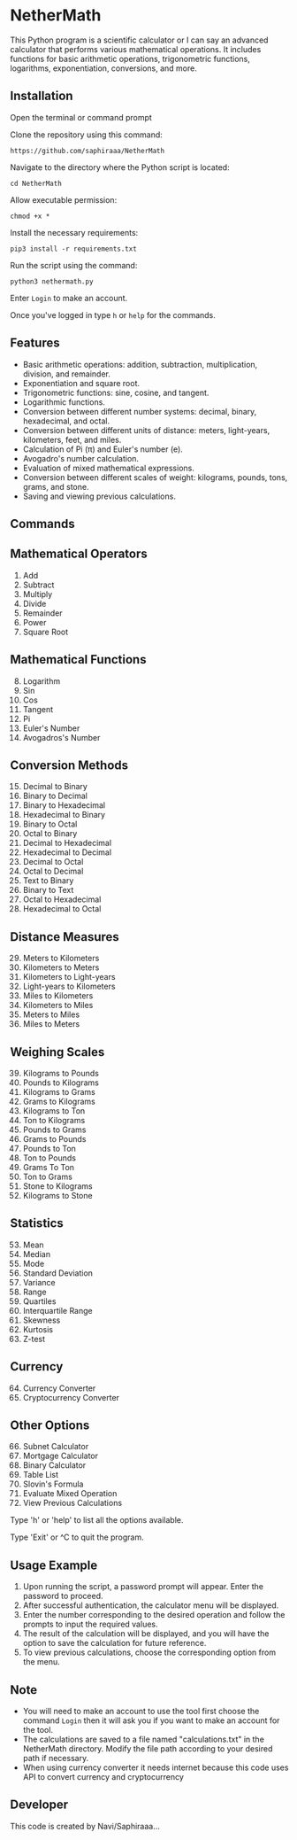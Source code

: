 # NetherMath

This Python program is a scientific calculator or I can say an advanced calculator that performs various mathematical operations. It includes functions for basic arithmetic operations, trigonometric functions, logarithms, exponentiation, conversions, and more.

## Installation

Open the terminal or command prompt

Clone the repository using this command:

`https://github.com/saphiraaa/NetherMath`

Navigate to the directory where the Python script is located:

`cd NetherMath`

Allow executable permission:

`chmod +x *`

Install the necessary requirements:

`pip3 install -r requirements.txt`

Run the script using the command:

`python3 nethermath.py`

Enter `Login` to make an account.

Once you've logged in type `h` or `help` for the commands.

## Features
- Basic arithmetic operations: addition, subtraction, multiplication, division, and remainder.
- Exponentiation and square root.
- Trigonometric functions: sine, cosine, and tangent.
- Logarithmic functions.
- Conversion between different number systems: decimal, binary, hexadecimal, and octal.
- Conversion between different units of distance: meters, light-years, kilometers, feet, and miles.
- Calculation of Pi (π) and Euler's number (e).
- Avogadro's number calculation.
- Evaluation of mixed mathematical expressions.
- Conversion between different scales of weight: kilograms, pounds, tons, grams, and stone.
- Saving and viewing previous calculations.

## Commands

## Mathematical Operators
1. Add
2. Subtract
3. Multiply
4. Divide
5. Remainder
6. Power
7. Square Root

## Mathematical Functions
8. Logarithm
9. Sin
10. Cos
11. Tangent
12. Pi
13. Euler's Number
14. Avogadros's Number

## Conversion Methods
15. Decimal to Binary
16. Binary to Decimal
17. Binary to Hexadecimal
18. Hexadecimal to Binary
19. Binary to Octal
20. Octal to Binary
21. Decimal to Hexadecimal
22. Hexadecimal to Decimal
23. Decimal to Octal
24. Octal to Decimal
25. Text to Binary
26. Binary to Text
27. Octal to Hexadecimal
28. Hexadecimal to Octal

## Distance Measures
29. Meters to Kilometers
30. Kilometers to Meters
31. Kilometers to Light-years
32. Light-years to Kilometers
33. Miles to Kilometers
34. Kilometers to Miles
35. Meters to Miles
36. Miles to Meters

## Weighing Scales
39. Kilograms to Pounds
40. Pounds to Kilograms
41. Kilograms to Grams
42. Grams to Kilograms
43. Kilograms to Ton
44. Ton to Kilograms
45. Pounds to Grams
46. Grams to Pounds
47. Pounds to Ton
48. Ton to Pounds
49. Grams To Ton
50. Ton to Grams
51. Stone to Kilograms
52. Kilograms to Stone
    
## Statistics
53. Mean
54. Median
55. Mode
56. Standard Deviation
57. Variance
58. Range
59. Quartiles
60. Interquartile Range
61. Skewness
62. Kurtosis
63. Z-test

## Currency 
64. Currency Converter
65. Cryptocurrency Converter

## Other Options
66. Subnet Calculator
67. Mortgage Calculator
68. Binary Calculator
69. Table List
70. Slovin's Formula
71. Evaluate Mixed Operation
72. View Previous Calculations

Type 'h' or 'help' to list all the options available.

Type 'Exit' or ^C to quit the program.


## Usage Example
1. Upon running the script, a password prompt will appear. Enter the password to proceed.
2. After successful authentication, the calculator menu will be displayed.
3. Enter the number corresponding to the desired operation and follow the prompts to input the required values.
4. The result of the calculation will be displayed, and you will have the option to save the calculation for future reference.
5. To view previous calculations, choose the corresponding option from the menu.

## Note
- You will need to make an account to use the tool first choose the command `Login` then it will ask you if you want to make an account for the tool.
- The calculations are saved to a file named "calculations.txt" in the NetherMath directory. Modify the file path according to your desired path if necessary.
- When using currency converter it needs internet because this code uses API to convert currency and cryptocurrency

## Developer
This code is created by Navi/Saphiraaa...


